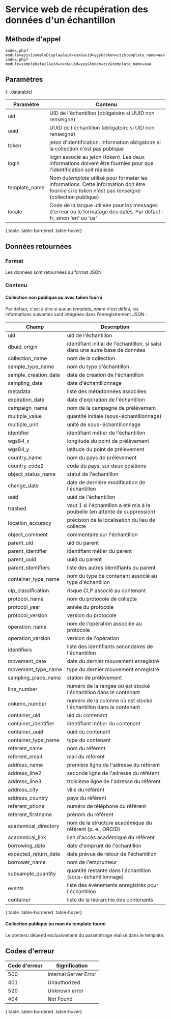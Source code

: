 # Service web de récupération des données d'un échantillon

## Méthode d'appel

~~~
index.php?module=apiv1sampleDisplay&uid=xxx&uuid=yyy&token=zzz&template_name=aaa
index.php?module=sampleDetail&uid=xxx&uuid=yyy&token=zzz&template_name=aaa
~~~

## Paramètres

{: .datatable}


| Paramètre    | Contenu                                                                                                                                                 |
| --------------- | --------------------------------------------------------------------------------------------------------------------------------------------------------- |
| uid           | UID de l'échantillon (obligatoire si UUID non renseigné)                                                                                              |
| uuid          | UUID de l'échantillon (obligatoire si UID non renseigné)                                                                                              |
| token         | jeton d'identification. Information obligatoire si la collection n'est pas publique                                                                     |
| login         | login associé au jeton (token). Les deux informations doivent être fournies pour que l'identification soit réalisée                                 |
| template_name | Nom du*template* utilisé pour formater les informations. Cette information doit être fournie si le *token* n'est pas renseigné (collection publique) |
| locale        | Code de la langue utilisée pour les messages d'erreur ou le formatage des dates. Par défaut : fr, sinon 'en' ou 'us'                                  |

{.table .table-bordered .table-hover}

## Données retournées

### Format

Les données sont retournées au format JSON

### Contenu

#### Collection non publique ou avec token fourni

Par défaut, c'est à dire si aucun *template_name* n'est défini, les informations suivantes sont intégrées dans l'enregistrement JSON :


| Champ                | Description                                                                     |
| ---------------------- | --------------------------------------------------------------------------------- |
| uid                  | uid de l'échantillon                                                           |
| dbuid_origin         | identifiant initial de l'échantillon, si saisi dans une autre base de données |
| collection_name      | nom de la collection                                                            |
| sample_type_name     | nom du type d'échantillon                                                      |
| sample_creation_date | date de création de l'échantillon                                             |
| sampling_date        | date d'échantillonnage                                                         |
| metadata             | liste des métadonnées associées                                              |
| expiration_date      | date d'expiration de l'échantillon                                             |
| campaign_name        | nom de la campagne de prélèvement                                             |
| multiple_value       | quantité initiale (sous-échantillonnage)                                      |
| multiple_unit        | unité de sous-échantillonnage                                                 |
| identifier           | identifiant métier de l'échantillon                                           |
| wgs84_x              | longitude du point de prélèvement                                             |
| wgs84_y              | latitude du point de prélèvement                                              |
| country_name         | nom du pays de prélèvement                                                    |
| country_code2        | code du pays, sur deux positions                                                |
| object_status_name   | statut de l'échantillon                                                        |
| change_date          | date de dernière modification de l'échantillon                                |
| uuid                 | uuid de l'échantillon                                                          |
| trashed              | vaut 1 si l'échantillon a été mis à la poubelle (en attente de suppression) |
| location_accuracy    | précision de la localisation du lieu de collecte                               |
| object_comment       | commentaire sur l'échantillon                                                  |
| parent_uid           | uid du parent                                                                   |
| parent_identifier    | identifiant métier du parent                                                   |
| parent_uuid          | uuid du parent                                                                  |
| parent_identifiers   | liste des autres identifiants du parent                                         |
| container_type_name  | nom du type de contenant associé au type d'échantillon                        |
| clp_classification   | risque CLP associé au contenant                                                |
| protocol_name        | nom du protocole de collecte                                                    |
| protocol_year        | année du protocole                                                             |
| protocol_version     | version du protocole                                                            |
| operation_name       | nom de l'opération associée au protocole                                      |
| operation_version    | version de l'opération                                                         |
| identifiers          | liste des identifiants secondaires de l'échantillon                            |
| movement_date        | date du dernier mouvement enregistré                                           |
| movement_type_name   | type du dernier mouvement enregistré                                           |
| sampling_place_name  | station de prélèvement                                                        |
| line_number          | numéro de la rangée où est stocké l'échantillon dans le contenant          |
| column_number        | numéro de la colonne où est stocké l'échantillon dans le contenant          |
| container_uid        | uid du contenant                                                                |
| container_identifier | identifiant métier du contenant                                                |
| container_uuid       | uuid du contenant                                                               |
| container_type_name  | type du contenant                                                               |
| referent_name        | nom du référent                                                               |
| referent_email       | mail du référent                                                              |
| address_name         | première ligne de l'adresse du référent                                      |
| address_line2        | seconde ligne de l'adresse du référent                                        |
| address_line3        | troisième ligne de l'adresse du référent                                     |
| address_city         | ville du référent                                                             |
| address_country      | pays du référent                                                              |
| referent_phone       | numéro de téléphone du référent                                            |
| referent_firstname   | prénom du référent                                                           |
| academical_directory | nom de la structure académique du référent (p. e., ORCID)                    |
| academical_link      | lien d'accès académique du référent                                         |
| borrowing_date       | date d'emprunt de l'échantillon                                                |
| expected_return_date | date prévue de retour de l'échantillon                                        |
| borrower_name        | nom de l'emprunteur                                                             |
| subsample_quantity   | quantité restante dans l'échantillon (sous-échantillonnage)                  |
| events               | liste des événements enregistrés pour l'échantillon                         |
| container            | liste de la hiérarchie des contenants                                          |

{.table .table-bordered .table-hover}

#### Collection publique ou nom du template fourni

Le contenu dépend exclusivement du paramétrage réalisé dans le template.

## Codes d'erreur


| Code d'erreur | Signification         |
| --------------- | ----------------------- |
| 500           | Internal Server Error |
| 401           | Unauthorized          |
| 520           | Unknown error         |
| 404           | Not Found             |

{.table .table-bordered .table-hover}
